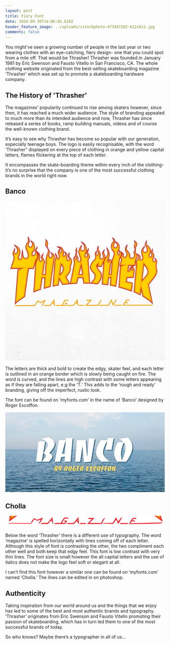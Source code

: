 ```yaml
---
layout: post
title: Fiery Font
date: 2020-09-30T14:06:02.618Z
header_feature_image: ../uploads/istockphoto-473947202-612x612.jpg
comments: false
---
```

You might've seen a growing number of people in the last year or two wearing clothes with an eye-catching, fiery design- one that you could spot from a mile off. That would be Thrasher! Thrasher was founded in January 1981 by Eric Swenson and Fausto Vitello in San Francisco, CA. The whole clothing website originated from the best-selling skateboarding magazine ‘Thrasher’ which was set up to promote a skateboarding hardware company.

## The History of 'Thrasher'

The magazines’ popularity continued to rise among skaters however, since then, it has reached a much wider audience. The style of branding appealed to much more than its intended audience and now, Thrasher has since released a series of books, ramp building manuals, videos and of course the well-known clothing brand.

It’s easy to see why Thrasher has become so popular with our generation, especially teenage boys. The logo is easily recognisable, with the word ‘Thrasher” displayed on every piece of clothing in orange and yellow capital letters, flames flickering at the top of each letter.

It encompasses the skate-boarding theme within every inch of the clothing- it’s no surprise that the company is one of the most successful clothing brands in the world right now.

## Banco

!['Thrasher' logo from Pinterest.co.uk](../uploads/thrasher-logo.jpg "'Thrasher' logo from Pinterest.co.uk")

The letters are thick and bold to create the edgy, skater feel, and each letter is outlined in an orange border which is slowly being caught on fire. The word is curved, and the lines are high contrast with some letters appearing as if they are falling apart, e.g the ‘T.’ This adds to the ‘rough and ready’ branding, giving off the imperfect, rustic look.

The font can be found on ‘myfonts.com’ in the name of ‘Banco’ designed by Roger Excoffon.

!['Banco' font by 'Myfonts.com'](../uploads/banco.jpg "'Banco' font by 'Myfonts.com'")

## Cholla

!['Thrasher' logo from Pinterest.co.uk](../uploads/thrasher-logo-.png "'Thrasher' logo from Pinterest.co.uk")

Below the word ‘Thrasher’ there is a different use of typography. The word ‘magazine’ is spelled horizontally with lines coming off of each letter. Although this style of font is contrasting the other, the two compliment each other well and both keep that edgy feel. This font is low contrast with very thin lines. The font size is small however the all capital letters and the use of italics does not make the logo feel soft or elegant at all.

I can’t find this font however a similar one can be found on ‘myfonts.com’ named ‘Cholla.’ The lines can be edited in on photoshop.

## Authenticity

Taking inspiration from our world around us and the things that we enjoy has led to some of the best and most authentic brands and typography. ‘Thrasher’ originates from Eric Swenson and Fausto Vitello promoting their passion of skateboarding, which has in turn led them to one of the most successful brands of today.

So who knows? Maybe there’s a typographer in all of us…
